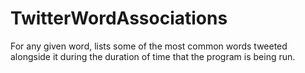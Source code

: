 # TwitterWordAssociations
For any given word, lists some of the most common words tweeted alongside it during the duration of time that the program is being run.
